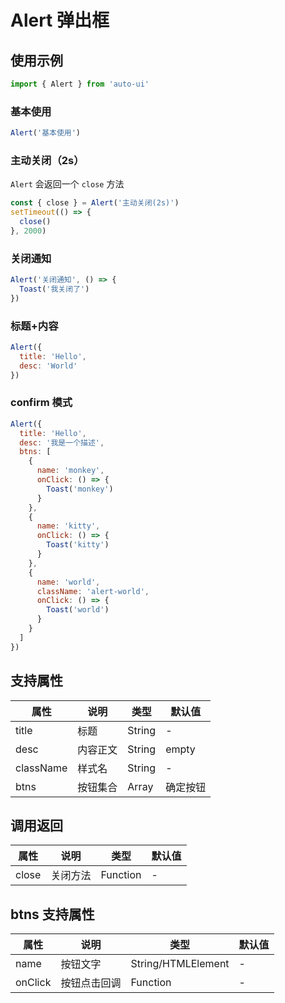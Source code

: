 ---
---

# Alert 弹出框

## 使用示例

```js
import { Alert } from 'auto-ui'
```

### 基本使用

```js
Alert('基本使用')
```

### 主动关闭（2s）

`Alert` 会返回一个 `close` 方法

```js
const { close } = Alert('主动关闭(2s)')
setTimeout(() => {
  close()
}, 2000)
```

### 关闭通知

```js
Alert('关闭通知', () => {
  Toast('我关闭了')
})
```

### 标题+内容

```js
Alert({
  title: 'Hello',
  desc: 'World'
})
```

### confirm 模式

```js
Alert({
  title: 'Hello',
  desc: '我是一个描述',
  btns: [
    {
      name: 'monkey',
      onClick: () => {
        Toast('monkey')
      }
    },
    {
      name: 'kitty',
      onClick: () => {
        Toast('kitty')
      }
    },
    {
      name: 'world',
      className: 'alert-world',
      onClick: () => {
        Toast('world')
      }
    }
  ]
})
```

## 支持属性

| 属性      | 说明     | 类型   | 默认值   |
| --------- | -------- | ------ | -------- |
| title     | 标题     | String | -        |
| desc      | 内容正文 | String | empty    |
| className | 样式名   | String | -        |
| btns      | 按钮集合 | Array  | 确定按钮 |

## 调用返回

| 属性  | 说明     | 类型     | 默认值 |
| ----- | -------- | -------- | ------ |
| close | 关闭方法 | Function | -      |

## btns 支持属性

| 属性    | 说明         | 类型               | 默认值 |
| ------- | ------------ | ------------------ | ------ |
| name    | 按钮文字     | String/HTMLElement | -      |
| onClick | 按钮点击回调 | Function           | -      |

